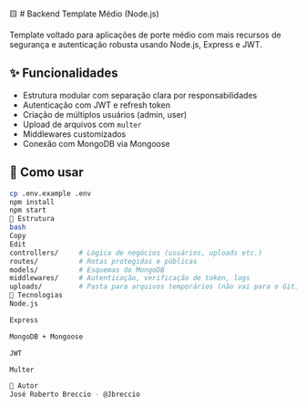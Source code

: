 🟨 # Backend Template Médio (Node.js)

Template voltado para aplicações de porte médio com mais recursos de segurança e autenticação robusta usando Node.js, Express e JWT.

## ✨ Funcionalidades
- Estrutura modular com separação clara por responsabilidades
- Autenticação com JWT e refresh token
- Criação de múltiplos usuários (admin, user)
- Upload de arquivos com `multer`
- Middlewares customizados
- Conexão com MongoDB via Mongoose

## 🚀 Como usar

```bash
cp .env.example .env
npm install
npm start
📁 Estrutura
bash
Copy
Edit
controllers/     # Lógica de negócios (usuários, uploads etc.)
routes/          # Rotas protegidas e públicas
models/          # Esquemas do MongoDB
middlewares/     # Autenticação, verificação de token, logs
uploads/         # Pasta para arquivos temporários (não vai para o Git)
🧰 Tecnologias
Node.js

Express

MongoDB + Mongoose

JWT

Multer

👤 Autor
José Roberto Breccio - @Jbreccio